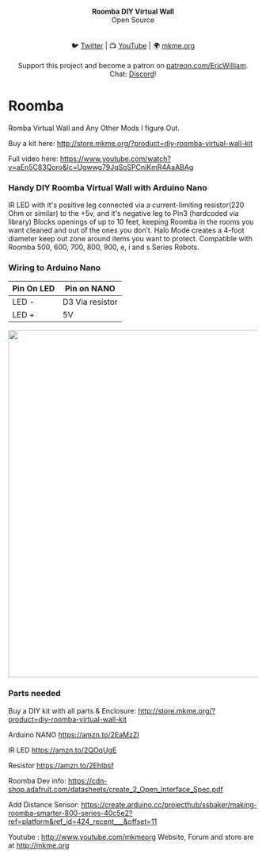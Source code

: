 <p align="center">
<b>Roomba DIY Virtual Wall</b><br>
Open Source<br><br>
<br>🐦 <a href="https://twitter.com/mkmeorg">Twitter</a>
| 📺 <a href="https://www.youtube.com/mkmeorg">YouTube</a>
| 🌍 <a href="http://www.mkme.org">mkme.org</a><br>
<br>
Support this project and become a patron on <a href="https://www.patreon.com/EricWilliam">patreon.com/EricWilliam</a>.<br>
Chat: <a href="https://discord.gg/j9S4Fgv">Discord</a></b>!
</p>

# Roomba
Romba Virtual Wall and Any Other Mods I figure Out.

Buy a kit here: http://store.mkme.org/?product=diy-roomba-virtual-wall-kit



Full video here:
https://www.youtube.com/watch?v=aEn5C83Qoro&lc=Ugwwg79JqSoSPCniKmR4AaABAg

### Handy DIY Roomba Virtual Wall with Arduino Nano

 IR LED with it's positive leg connected via a current-limiting resistor(220 Ohm or similar)  to the +5v, and it's negative leg to Pin3 (hardcoded via library)
 Blocks openings of up to 10 feet, keeping Roomba in the rooms you want cleaned and out of the ones you don’t. Halo Mode creates a 4-foot diameter keep out zone around items you want to protect. Compatible with Roomba 500, 600, 700, 800, 900, e, i and s Series Robots.
 ### Wiring to Arduino Nano
| Pin On LED| Pin on NANO |
| ---------- |----------------|
| LED - | D3 Via resistor  |
| LED +  | 5V |

<p align="center">
  <img src="https://github.com/MKme/Roomba/blob/master/Pic/IMG_1418.JPG" width="700"/>
</p>

### Parts needed

Buy a DIY kit with all parts & Enclosure: http://store.mkme.org/?product=diy-roomba-virtual-wall-kit


Arduino NANO https://amzn.to/2EaMzZI

IR LED  https://amzn.to/2QOqUgE

Resistor https://amzn.to/2EhIbsf


Roomba Dev info: https://cdn-shop.adafruit.com/datasheets/create_2_Open_Interface_Spec.pdf

Add Distance Sensor: https://create.arduino.cc/projecthub/ssbaker/making-roomba-smarter-800-series-40c5e2?ref=platform&ref_id=424_recent___&offset=11

Youtube : http://www.youtube.com/mkmeorg Website, Forum and store are at http://mkme.org
